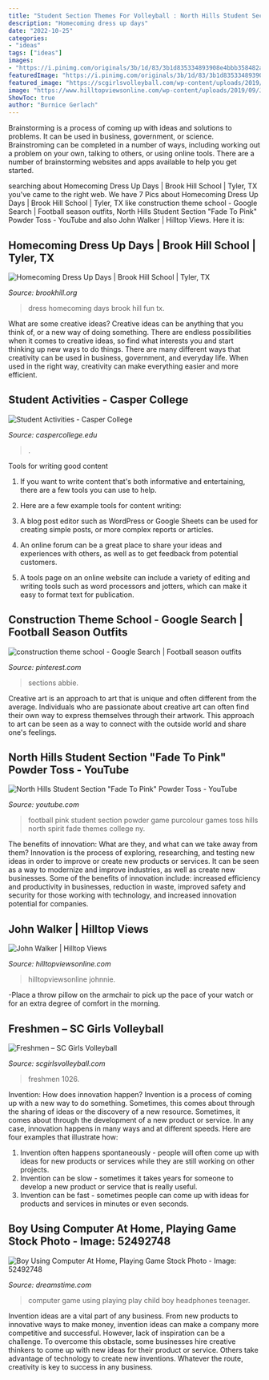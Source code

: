 ```yaml
---
title: "Student Section Themes For Volleyball : North Hills Student Section &quot;fade To Pink&quot; Powder Toss"
description: "Homecoming dress up days"
date: "2022-10-25"
categories:
- "ideas"
tags: ["ideas"]
images:
- "https://i.pinimg.com/originals/3b/1d/83/3b1d835334893908e4bbb358482a0af7.jpg"
featuredImage: "https://i.pinimg.com/originals/3b/1d/83/3b1d835334893908e4bbb358482a0af7.jpg"
featured_image: "https://scgirlsvolleyball.com/wp-content/uploads/2019/09/DSC_1026-Edit-1-731x1024.jpg"
image: "https://www.hilltopviewsonline.com/wp-content/uploads/2019/09/JohnWalker2020.jpg"
ShowToc: true
author: "Burnice Gerlach"
---
```



Brainstorming is a process of coming up with ideas and solutions to problems. It can be used in business, government, or science. Brainstroming can be completed in a number of ways, including working out a problem on your own, talking to others, or using online tools. There are a number of brainstorming websites and apps available to help you get started.

	

		
searching about Homecoming Dress Up Days | Brook Hill School | Tyler, TX you've came to the right web. We have 7 Pics about Homecoming Dress Up Days | Brook Hill School | Tyler, TX like construction theme school - Google Search | Football season outfits, North Hills Student Section &quot;Fade To Pink&quot; Powder Toss - YouTube and also John Walker | Hilltop Views. Here it is:
		
    
## Homecoming Dress Up Days | Brook Hill School | Tyler, TX

<img loading=lazy src="https://www.brookhill.org/wp-content/uploads/2015/10/twindayta-2.jpg" onerror="this.onerror=null;this.src='https://tse1.mm.bing.net/th?id=OIP.OmFBCVE-V1XvzHX14PwkAAHaE8&amp;pid=15.1';" alt="Homecoming Dress Up Days | Brook Hill School | Tyler, TX">

_Source: brookhill.org_

>dress homecoming days brook hill fun tx. 

	

What are some creative ideas?
Creative ideas can be anything that you think of, or a new way of doing something. There are endless possibilities when it comes to creative ideas, so find what interests you and start thinking up new ways to do things. There are many different ways that creativity can be used in business, government, and everyday life. When used in the right way, creativity can make everything easier and more efficient.

    
## Student Activities - Casper College

<img loading=lazy src="https://www.caspercollege.edu/wp-content/uploads/student-activities-bounce-1080x440.jpg" onerror="this.onerror=null;this.src='https://tse2.mm.bing.net/th?id=OIP.IO4c510xFLRpseu-SdnDVQHaDB&amp;pid=15.1';" alt="Student Activities - Casper College">

_Source: caspercollege.edu_

>. 

	

Tools for writing good content
1. If you want to write content that's both informative and entertaining, there are a few tools you can use to help.
2. Here are a few example tools for content writing:

3. A blog post editor such as WordPress or Google Sheets can be used for creating simple posts, or more complex reports or articles.

4. An online forum can be a great place to share your ideas and experiences with others, as well as to get feedback from potential customers.

5. A tools page on an online website can include a variety of editing and writing tools such as word processors and jotters, which can make it easy to format text for publication.

    
## Construction Theme School - Google Search | Football Season Outfits

<img loading=lazy src="https://i.pinimg.com/originals/3b/1d/83/3b1d835334893908e4bbb358482a0af7.jpg" onerror="this.onerror=null;this.src='https://tse2.mm.bing.net/th?id=OIP.S4ZR12_r8G_QQMlBDGQFNgHaJ4&amp;pid=15.1';" alt="construction theme school - Google Search | Football season outfits">

_Source: pinterest.com_

>sections abbie. 

	

Creative art is an approach to art that is unique and often different from the average. Individuals who are passionate about creative art can often find their own way to express themselves through their artwork. This approach to art can be seen as a way to connect with the outside world and share one's feelings.

    
## North Hills Student Section &quot;Fade To Pink&quot; Powder Toss - YouTube

<img loading=lazy src="http://i.ytimg.com/vi/V-YiGcun-nY/maxresdefault.jpg" onerror="this.onerror=null;this.src='https://tse4.mm.bing.net/th?id=OIP.wiQ7XQ0tcj8Ir54OU_f9nQHaEK&amp;pid=15.1';" alt="North Hills Student Section &quot;Fade To Pink&quot; Powder Toss - YouTube">

_Source: youtube.com_

>football pink student section powder game purcolour games toss hills north spirit fade themes college ny. 

	

The benefits of innovation: What are they, and what can we take away from them?
Innovation is the process of exploring, researching, and testing new ideas in order to improve or create new products or services. It can be seen as a way to modernize and improve industries, as well as create new businesses. Some of the benefits of innovation include: increased efficiency and productivity in businesses, reduction in waste, improved safety and security for those working with technology, and increased innovation potential for companies.

    
## John Walker | Hilltop Views

<img loading=lazy src="https://www.hilltopviewsonline.com/wp-content/uploads/2019/09/JohnWalker2020.jpg" onerror="this.onerror=null;this.src='https://tse1.mm.bing.net/th?id=OIP.aIIpD7fnditw6QudqQgSvgHaE8&amp;pid=15.1';" alt="John Walker | Hilltop Views">

_Source: hilltopviewsonline.com_

>hilltopviewsonline johnnie. 

	

-Place a throw pillow on the armchair to pick up the pace of your watch or for an extra degree of comfort in the morning.

    
## Freshmen – SC Girls Volleyball

<img loading=lazy src="https://scgirlsvolleyball.com/wp-content/uploads/2019/09/DSC_1026-Edit-1-731x1024.jpg" onerror="this.onerror=null;this.src='https://tse2.mm.bing.net/th?id=OIP.gDilVkyqLjdPAx4BDBYIYwHaKX&amp;pid=15.1';" alt="Freshmen – SC Girls Volleyball">

_Source: scgirlsvolleyball.com_

>freshmen 1026. 

	

Invention: How does innovation happen?
Invention is a process of coming up with a new way to do something. Sometimes, this comes about through the sharing of ideas or the discovery of a new resource. Sometimes, it comes about through the development of a new product or service.
In any case, innovation happens in many ways and at different speeds. Here are four examples that illustrate how: 

1) Invention often happens spontaneously - people will often come up with ideas for new products or services while they are still working on other projects. 
2) Invention can be slow - sometimes it takes years for someone to develop a new product or service that is really useful. 
3) Invention can be fast - sometimes people can come up with ideas for products and services in minutes or even seconds.

    
## Boy Using Computer At Home, Playing Game Stock Photo - Image: 52492748

<img loading=lazy src="https://thumbs.dreamstime.com/x/boy-using-computer-home-playing-game-teenager-headphones-play-his-child-room-52492748.jpg" onerror="this.onerror=null;this.src='https://tse2.mm.bing.net/th?id=OIP.c6EnbphO6zDJKxXmyS3iTAHaE8&amp;pid=15.1';" alt="Boy Using Computer At Home, Playing Game Stock Photo - Image: 52492748">

_Source: dreamstime.com_

>computer game using playing play child boy headphones teenager. 

	

Invention ideas are a vital part of any business. From new products to innovative ways to make money, invention ideas can make a company more competitive and successful. However, lack of inspiration can be a challenge. To overcome this obstacle, some businesses hire creative thinkers to come up with new ideas for their product or service. Others take advantage of technology to create new inventions. Whatever the route, creativity is key to success in any business.

